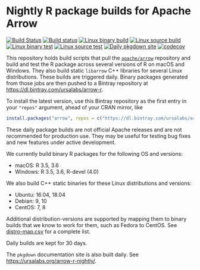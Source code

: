 # Nightly R package builds for Apache Arrow

[![Build Status](https://travis-ci.org/ursa-labs/arrow-r-nightly.png?branch=master)](https://travis-ci.org/ursa-labs/arrow-r-nightly)
[![Build status](https://ci.appveyor.com/api/projects/status/ume8udm5r26u2c9l/branch/master?svg=true)](https://ci.appveyor.com/project/nealrichardson/arrow-r-nightly-yxl55/branch/master)
[![Linux binary build](https://github.com/ursa-labs/arrow-r-nightly/workflows/Build%20binary%20C++%20libraries/badge.svg)](https://github.com/ursa-labs/arrow-r-nightly/actions?query=workflow%3A"Build+binary+C%2B%2B+libraries")
[![Linux source build](https://github.com/ursa-labs/arrow-r-nightly/workflows/Build%20source%20packages/badge.svg)](https://github.com/ursa-labs/arrow-r-nightly/actions?query=workflow%3A"Build+source+packages")
[![Linux binary test](https://github.com/ursa-labs/arrow-r-nightly/workflows/Test%20binary%20installation%20from%20Bintray/badge.svg)](https://github.com/ursa-labs/arrow-r-nightly/actions?query=workflow%3A"Test+binary+installation+from+Bintray")
[![Linux source test](https://github.com/ursa-labs/arrow-r-nightly/workflows/Test%20source%20installation%20from%20Bintray/badge.svg)](https://github.com/ursa-labs/arrow-r-nightly/actions?query=workflow%3A"Test+source+installation+from+Bintray")
[![Daily pkgdown site](https://github.com/ursa-labs/arrow-r-nightly/workflows/Daily%20pkgdown%20site/badge.svg)](https://github.com/ursa-labs/arrow-r-nightly/actions?query=workflow%3A"Daily+pkgdown+site")
[![codecov](https://codecov.io/gh/ursa-labs/arrow-r-nightly/branch/master/graph/badge.svg)](https://codecov.io/gh/ursa-labs/arrow-r-nightly)

This repository holds build scripts that pull the [`apache/arrow`](https://github.com/apache/arrow) repository and build and test the R package across several versions of R on macOS and Windows. They also build static `libarrow` C++ libraries for several Linux distributions.
These builds are triggered daily. Binary packages generated from those jobs are then pushed to a Bintray repository at https://dl.bintray.com/ursalabs/arrow-r.

To install the latest version, use this Bintray repository as the first entry in your `"repos"` argument, ahead of your CRAN mirror, like

```r
install.packages("arrow", repos = c("https://dl.bintray.com/ursalabs/arrow-r", getOption("repos")))
```

These daily package builds are not official Apache releases and are not recommended for production use. They may be useful for testing bug fixes and new features under active development.

We currently build binary R packages for the following OS and versions:

* macOS: R 3.5, 3.6
* Windows: R 3.5, 3.6, R-devel (4.0)

We also build C++ static binaries for these Linux distributions and versions:

* Ubuntu: 16.04, 18.04
* Debian: 9, 10
* CentOS: 7, 8

Additional distribution-versions are supported by mapping them to binary builds that we know to work for them, such as Fedora to CentOS. See [distro-map.csv](https://github.com/ursa-labs/arrow-r-nightly/blob/master/linux/distro-map.csv) for a complete list.

Daily builds are kept for 30 days.

The `pkgdown` documentation site is also built daily. See https://ursalabs.org/arrow-r-nightly/.
